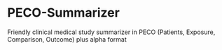 # PECO-Summarizer
Friendly clinical medical study summarizer in PECO (Patients, Exposure, Comparison, Outcome) plus alpha format
